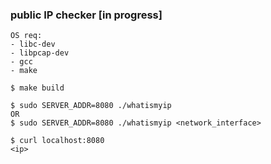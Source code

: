 ### public IP checker [in progress]

```
OS req:
- libc-dev 
- libpcap-dev
- gcc
- make
```

```
$ make build

$ sudo SERVER_ADDR=8080 ./whatismyip
OR
$ sudo SERVER_ADDR=8080 ./whatismyip <network_interface>

$ curl localhost:8080
<ip>
```
